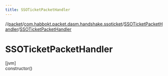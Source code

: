 ```yaml
---
title: SSOTicketPacketHandler
---
```

//[packet](../../../index.html)/[com.habbokt.packet.dasm.handshake.ssoticket](../index.html)/[SSOTicketPacketHandler](index.html)/[SSOTicketPacketHandler](-s-s-o-ticket-packet-handler.html)



# SSOTicketPacketHandler



[jvm]\
constructor()




